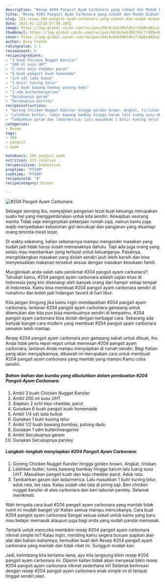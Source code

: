 ```yaml
---
description: "Resep #204 Pangsit Ayam Carbonara yang nikmat dan Mudah Dibuat"
title: "Resep #204 Pangsit Ayam Carbonara yang nikmat dan Mudah Dibuat"
slug: 221-resep-204-pangsit-ayam-carbonara-yang-nikmat-dan-mudah-dibuat
date: 2021-01-11T16:37:50.105Z
image: https://img-global.cpcdn.com/recipes/04c8c6ab30b7dbc7/680x482cq70/204-pangsit-ayam-carbonara-foto-resep-utama.jpg
thumbnail: https://img-global.cpcdn.com/recipes/04c8c6ab30b7dbc7/680x482cq70/204-pangsit-ayam-carbonara-foto-resep-utama.jpg
cover: https://img-global.cpcdn.com/recipes/04c8c6ab30b7dbc7/680x482cq70/204-pangsit-ayam-carbonara-foto-resep-utama.jpg
author: Dora Fields
ratingvalue: 3.1
reviewcount: 6
recipeingredient:
- "3 buah Chicken Nugget Kanzler"
- "200 ml susu UHT"
- "2 scht keju cheddar parut"
- "6 buah pangsit kuah homemade"
- "1/4 sdt lada bubuk"
- "1 butir kuning telur"
- "1/2 buah bawang bombay potong dadu"
- "1 sdm buttermargarine"
- "Secukupnya garam"
- "Secukupnya parsley"
recipeinstructions:
- "Goreng Chicken Nugget Kanzler hingga golden brown. Angkat, tiriskan."
- "Lelehkan butter, tumis bawang bombay hingga harum lalu tuang susu UHT. Masukkan pangsit kuah dan keju cheddar parut. Aduk rata."
- "Tambahkan garam dan lada/merica. Lalu masukkan 1 butir kuning telur, aduk rata, tes rasa. Kalau sudah oke tata di piring saji. Beri chicken nugget kanzler di atas carbonara dan beri taburan parsley. Selamat menikmati."
categories:
- Resep
tags:
- 204
- pangsit
- ayam

katakunci: 204 pangsit ayam 
nutrition: 223 calories
recipecuisine: Indonesian
preptime: "PT24M"
cooktime: "PT40M"
recipeyield: "4"
recipecategory: Dinner

---
```



![#204 Pangsit Ayam Carbonara](https://img-global.cpcdn.com/recipes/04c8c6ab30b7dbc7/680x482cq70/204-pangsit-ayam-carbonara-foto-resep-utama.jpg)

Sebagai seorang ibu, menyajikan panganan lezat buat keluarga merupakan suatu hal yang menggembirakan untuk kita sendiri. Kewajiban seorang  wanita Tidak saja mengerjakan pekerjaan rumah saja, namun kamu juga wajib menyediakan kebutuhan gizi tercukupi dan panganan yang disantap orang tercinta mesti lezat.

Di waktu  sekarang, kalian sebenarnya mampu mengorder masakan yang sudah jadi tidak harus susah memasaknya dahulu. Tapi ada juga orang yang selalu mau memberikan yang terlezat untuk keluarganya. Pasalnya, menghidangkan masakan yang diolah sendiri jauh lebih bersih dan bisa menyesuaikan makanan tersebut sesuai dengan masakan kesukaan famili. 



Mungkinkah anda salah satu penikmat #204 pangsit ayam carbonara?. Tahukah kamu, #204 pangsit ayam carbonara adalah sajian khas di Indonesia yang kini disenangi oleh banyak orang dari hampir setiap tempat di Indonesia. Kamu bisa membuat #204 pangsit ayam carbonara sendiri di rumahmu dan boleh jadi hidangan favorit di hari libur.

Kita jangan bingung jika kamu ingin mendapatkan #204 pangsit ayam carbonara, lantaran #204 pangsit ayam carbonara gampang untuk ditemukan dan kita pun bisa membuatnya sendiri di tempatmu. #204 pangsit ayam carbonara bisa diolah dengan berbagai cara. Sekarang ada banyak banget cara modern yang membuat #204 pangsit ayam carbonara semakin lebih mantap.

Resep #204 pangsit ayam carbonara pun gampang sekali untuk dibuat, lho. Anda tidak perlu repot-repot untuk memesan #204 pangsit ayam carbonara, lantaran Anda mampu menyiapkan di rumah sendiri. Bagi Kalian yang akan menyajikannya, dibawah ini merupakan cara untuk membuat #204 pangsit ayam carbonara yang mantab yang mampu Kamu coba sendiri.

<!--inarticleads1-->

##### Bahan-bahan dan bumbu yang dibutuhkan dalam pembuatan #204 Pangsit Ayam Carbonara:

1. Ambil 3 buah Chicken Nugget Kanzler
1. Ambil 200 ml susu UHT
1. Siapkan 2 scht keju cheddar, parut
1. Gunakan 6 buah pangsit kuah homemade
1. Ambil 1/4 sdt lada bubuk
1. Gunakan 1 butir kuning telur
1. Ambil 1/2 buah bawang bombay, potong dadu
1. Gunakan 1 sdm butter/margarine
1. Ambil Secukupnya garam
1. Gunakan Secukupnya parsley




<!--inarticleads2-->

##### Langkah-langkah menyiapkan #204 Pangsit Ayam Carbonara:

1. Goreng Chicken Nugget Kanzler hingga golden brown. Angkat, tiriskan.
1. Lelehkan butter, tumis bawang bombay hingga harum lalu tuang susu UHT. Masukkan pangsit kuah dan keju cheddar parut. Aduk rata.
1. Tambahkan garam dan lada/merica. Lalu masukkan 1 butir kuning telur, aduk rata, tes rasa. Kalau sudah oke tata di piring saji. Beri chicken nugget kanzler di atas carbonara dan beri taburan parsley. Selamat menikmati.




Wah ternyata cara buat #204 pangsit ayam carbonara yang mantab tidak rumit ini mudah banget ya! Kalian semua mampu mencobanya. Cara buat #204 pangsit ayam carbonara Sangat sesuai sekali untuk kamu yang baru mau belajar memasak ataupun juga bagi anda yang sudah pandai memasak.

Tertarik untuk mencoba membikin resep #204 pangsit ayam carbonara nikmat simple ini? Kalau ingin, mending kamu segera buruan siapkan alat-alat dan bahan-bahannya, kemudian buat deh Resep #204 pangsit ayam carbonara yang mantab dan tidak ribet ini. Sungguh mudah kan. 

Jadi, ketimbang kita berlama-lama, ayo kita langsung bikin resep #204 pangsit ayam carbonara ini. Dijamin kalian tiidak akan menyesal bikin resep #204 pangsit ayam carbonara nikmat sederhana ini! Selamat berkreasi dengan resep #204 pangsit ayam carbonara enak simple ini di tempat tinggal sendiri,oke!.

